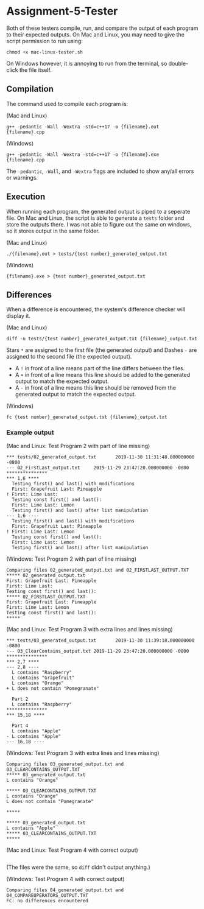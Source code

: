 # Assignment-5-Tester
 
Both of these testers compile, run, and compare the output of each program to their expected outputs.
On Mac and Linux, you may need to give the script permission to run using:
```
chmod +x mac-linux-tester.sh
```
On Windows however, it is annoying to run from the terminal, so double-click the file itself.

## Compilation

The command used to compile each program is:

(Mac and Linux)
```
g++ -pedantic -Wall -Wextra -std=c++17 -o {filename}.out {filename}.cpp
```
(Windows)
```
g++ -pedantic -Wall -Wextra -std=c++17 -o {filename}.exe {filename}.cpp
```

The `-pedantic`, `-Wall`, and `-Wextra` flags are included to show any/all errors or warnings.

## Execution

When running each program, the generated output is piped to a seperate file.
On Mac and Linux, the script is able to generate a `tests` folder and store the outputs there.
I was not able to figure out the same on windows, so it stores output in the same folder.

(Mac and Linux)
```
./{filename}.out > tests/{test number}_generated_output.txt
```
(Windows)
```
{filename}.exe > {test number}_generated_output.txt
```

## Differences

When a difference is encountered, the system's difference checker will display it.

(Mac and Linux)
```
diff -u tests/{test number}_generated_output.txt {filename}_output.txt
```
Stars `*` are assigned to the first file (the generated output) and Dashes `-` are assigned to the second file (the expected output).
+ A `!` in front of a line means part of the line differs between the files.
+ A `+` in front of a line means this line should be added to the generated output to match the expected output.
+ A `-` in front of a line means this line should be removed from the generated output to match the expected output.

(Windows)
```
fc {test number}_generated_output.txt {filename}_output.txt
```

### Example output

(Mac and Linux: Test Program 2 with part of line missing)
```
*** tests/02_generated_output.txt       2019-11-30 11:31:48.000000000 -0800
--- 02_FirstLast_output.txt     2019-11-29 23:47:20.000000000 -0800
***************
*** 1,6 ****
  Testing first() and last() with modifications
  First: Grapefruit Last: Pineapple
! First: Lime Last: 
  Testing const first() and last():
  First: Lime Last: Lemon
  Testing first() and last() after list manipulation
--- 1,6 ----
  Testing first() and last() with modifications
  First: Grapefruit Last: Pineapple
! First: Lime Last: Lemon
  Testing const first() and last():
  First: Lime Last: Lemon
  Testing first() and last() after list manipulation
```
(Windows: Test Program 2 with part of line missing)
```
Comparing files 02_generated_output.txt and 02_FIRSTLAST_OUTPUT.TXT
***** 02_generated_output.txt
First: Grapefruit Last: Pineapple
First: Lime Last: 
Testing const first() and last():
***** 02_FIRSTLAST_OUTPUT.TXT
First: Grapefruit Last: Pineapple
First: Lime Last: Lemon
Testing const first() and last():
*****
```

(Mac and Linux: Test Program 3 with extra lines and lines missing)
```
*** tests/03_generated_output.txt       2019-11-30 11:39:18.000000000 -0800
--- 03_ClearContains_output.txt 2019-11-29 23:47:20.000000000 -0800
***************
*** 2,7 ****
--- 2,8 ----
  L contains "Raspberry"
  L contains "Grapefruit"
  L contains "Orange"
+ L does not contain "Pomegranate"
  
  Part 2
  L contains "Raspberry"
***************
*** 15,18 ****
  
  Part 4
  L contains "Apple"
- L contains "Apple"
--- 16,18 ----
```
(Windows: Test Program 3 with extra lines and lines missing)
```
Comparing files 03_generated_output.txt and 03_CLEARCONTAINS_OUTPUT.TXT
***** 03_generated_output.txt
L contains "Orange"

***** 03_CLEARCONTAINS_OUTPUT.TXT
L contains "Orange"
L does not contain "Pomegranate"

*****

***** 03_generated_output.txt
L contains "Apple"
***** 03_CLEARCONTAINS_OUTPUT.TXT
*****
```

(Mac and Linux: Test Program 4 with correct output)
```
```
(The files were the same, so `diff` didn't output anything.)

(Windows: Test Program 4 with correct output)
```
Comparing files 04_generated_output.txt and 04_COMPAREOPERATORS_OUTPUT.TXT
FC: no differences encountered
```

